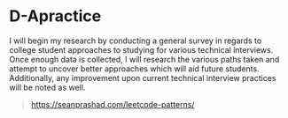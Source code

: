 # D-Apractice
I will begin my research by conducting a general survey in regards to college student approaches to studying for various technical interviews. Once enough data is collected, I will research the various paths taken and attempt to uncover better approaches which will aid future students. Additionally, any improvement upon current technical interview practices will be noted as well.
>https://seanprashad.com/leetcode-patterns/ 
